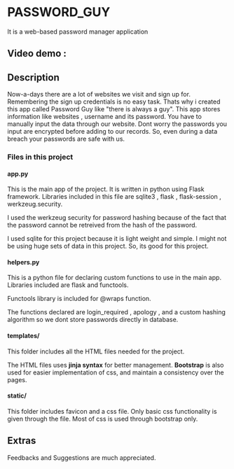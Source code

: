 # PASSWORD_GUY

It is a web-based password manager application

## Video demo : 

## Description

Now-a-days there are a lot of websites we visit and sign up for. 
Remembering the sign up credentials is no easy task.
Thats why i created this app called Password Guy like "there is always a guy".
This app stores information like websites , username and its password.
You have to manually input the data through our website.
Dont worry the passwords you input are encrypted before adding to our records.
So, even during a data breach your passwords are safe with us.


### Files in this project

#### app.py

This is the main app of the project.
It is written in python using Flask framework.
Libraries included in this file are sqlite3 , flask , flask-session , werkzeug.security.

I used the werkzeug security for password hashing because of the fact that the password cannot be retreived from the hash of the password.

I used sqlite for this project because it is light weight and simple.
I might not be using huge sets of data in this project. So, its good for this project.

#### helpers.py

This is a python file for declaring custom functions to use in the main app.
Libraries included are flask and functools.

Functools library is included for @wraps function.

The functions declared are login_required , apology , and a custom hashing algorithm so we dont store passwords directly in database.

#### templates/

This folder includes all the HTML files needed for the project.

The HTML files uses **jinja syntax** for better management.
**Bootstrap** is also used for easier implementation of css, and maintain a consistency over the pages.

#### static/

This folder includes favicon and a css file.
Only basic css functionality is given through the file.
Most of css is used through bootstrap only.

## Extras

Feedbacks and Suggestions are much appreciated.